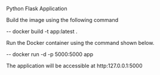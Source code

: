 Python Flask Application

Build the image using the following command

-- docker build -t app:latest .

Run the Docker container using the command shown below.

-- docker run -d -p 5000:5000 app

The application will be accessible at http:127.0.0.1:5000
